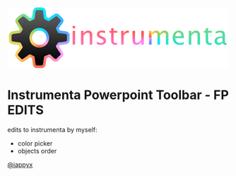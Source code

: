 
![Alt text](img/logo-instrumenta-small.png?raw=true "Instrumenta Powerpoint Toolbar")
# Instrumenta Powerpoint Toolbar - FP EDITS
edits to instrumenta by myself:
- color picker
- objects order

[@iappyx]( https://github.com/iappyx )

